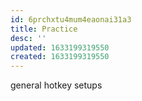 ```yaml
---
id: 6prchxtu4mum4eaonai31a3
title: Practice
desc: ''
updated: 1633199319550
created: 1633199319550
---
```


general hotkey setups
